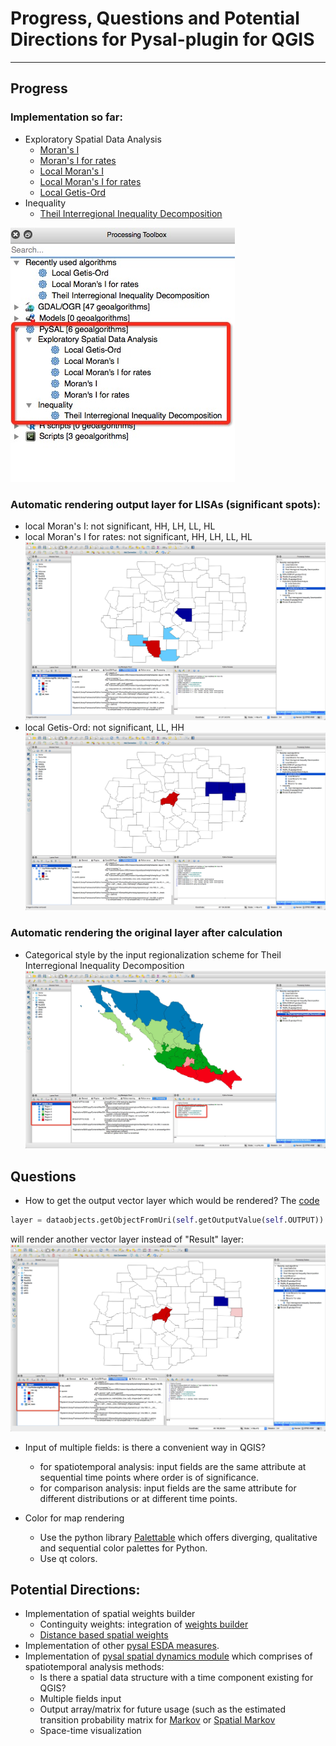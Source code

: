 # Progress, Questions and Potential Directions for Pysal-plugin for QGIS
-----------

## Progress

### Implementation so far:
* Exploratory Spatial Data Analysis
    * [Moran's I](https://github.com/weikang9009/processing_pysal/blob/integrate/moran.py) 
    * [Moran's I for rates](https://github.com/weikang9009/processing_pysal/blob/integrate/moranrate.py)
    * [Local Moran's I](https://github.com/weikang9009/processing_pysal/blob/integrate/moranlocal.py)
    * [Local Moran's I for rates](https://github.com/weikang9009/processing_pysal/blob/integrate/moranlocal.py)
    * [Local Getis-Ord](https://github.com/weikang9009/processing_pysal/blob/integrate/moranlocal.py)
* Inequality 
    * [Theil Interregional Inequality Decomposition](https://github.com/weikang9009/processing_pysal/blob/integrate/dtheil.py)

![sofar](png/sofar.png)

### Automatic rendering output layer for LISAs (significant spots):
* local Moran's I: not significant, HH, LH, LL, HL
* local Moran's I for rates: not significant, HH, LH, LL, HL ![local_rate](png/local_rate.png)
* local Getis-Ord: not significant, LL, HH ![local_G](png/local_G.png)

### Automatic rendering the original layer after calculation
* Categorical style by the input regionalization scheme for Theil Interregional Inequality Decomposition ![theil_region](png/theil_region.png)

## Questions

* How to get the output vector layer which would be rendered? The [code](https://github.com/weikang9009/processing_pysal/blob/integrate/moranlocal.py#L109)

```python
layer = dataobjects.getObjectFromUri(self.getOutputValue(self.OUTPUT))
```
will render another vector layer instead of "Result" layer:
![output_layer](png/output_layer.png)


* Input of multiple fields: is there a convenient way in QGIS?
    * for spatiotemporal analysis: input fields are the same attribute at sequential time points where order is of significance.
    * for comparison analysis: input fields are the same attribute for different distributions or at different time points.
    
* Color for map rendering
    * Use the python library [Palettable](https://jiffyclub.github.io/palettable/) which offers diverging, qualitative and sequential color palettes for Python.
    * Use qt colors.
    
    
## Potential Directions:

* Implementation of spatial weights builder
    * Continguity weights: integration of [weights builder](https://github.com/sjsrey/QGIS-Processing-tools/blob/master/2.6/scripts/weights_builder.py)
    * [Distance based spatial weights](https://github.com/pysal/pysal/blob/master/pysal/weights/Distance.py)
* Implementation of other [pysal ESDA measures](https://github.com/pysal/pysal/tree/master/pysal/esda).
* Implementation of [pysal spatial dynamics module](https://github.com/pysal/pysal/tree/master/pysal/spatial_dynamics) which comprises of spatiotemporal analysis methods:
    * Is there a spatial data structure with a time component existing for QGIS? 
    * Multiple fields input
    * Output array/matrix for future usage (such as the estimated transition probability matrix for [Markov](https://github.com/pysal/pysal/blob/master/pysal/spatial_dynamics/markov.py#L64) 
    or [Spatial Markov](https://github.com/pysal/pysal/blob/master/pysal/spatial_dynamics/markov.py#L214)
    * Space-time visualization